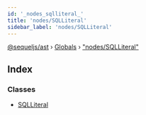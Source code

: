 ```yaml
---
id: '_nodes_sqlliteral_'
title: 'nodes/SQLLiteral'
sidebar_label: 'nodes/SQLLiteral'
---
```


[@sequeljs/ast](../index.md) › [Globals](../globals.md) ›
["nodes/SQLLiteral"](_nodes_sqlliteral_.md)

## Index

### Classes

- [SQLLiteral](../classes/_nodes_sqlliteral_.sqlliteral.md)
